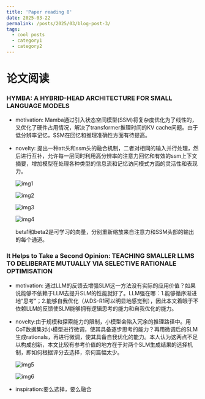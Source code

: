 ```yaml
---
title: 'Paper reading 8'
date: 2025-03-22
permalink: /posts/2025/03/blog-post-3/
tags:
  - cool posts
  - category1
  - category2
---
```


# 论文阅读

### HYMBA: A HYBRID-HEAD ARCHITECTURE FOR SMALL LANGUAGE MODELS

- motivation: Mamba通过引入状态空间模型(SSM)将复杂度优化为了线性的，又优化了硬件占用情况，解决了transformer推理时间的KV cache问题。由于低分辨率记忆，SSM在回忆和推理准确性方面有待提高。

- novelty: 提出一种att头和ssm头的融合机制，二者对相同的输入并行处理，然后进行互补，允许每一层同时利用高分辨率的注意力回忆和有效的ssm上下文摘要，增加模型在处理各种类型的信息流和记忆访问模式方面的灵活性和表现力。

  ![img1](../../../../images/20250322/image.png)

  ![img2](../../../../images/20250322/image-1.png)

  ![img3](../../../../images/20250322/image-2.png)

  ![img4](../../../../images/20250322/image-3.png)

  beta1和beta2是可学习的向量，分别重新缩放来自注意力和SSM头部的输出的每个通道。


### It Helps to Take a Second Opinion: TEACHING SMALLER LLMS TO DELIBERATE MUTUALLY VIA SELECTIVE RATIONALE OPTIMISATION

- motivation: 通过LLM的反馈去增强SLM这一方法没有实际的应用价值？如果说能够不依赖于LLM去提升SLM的性能就好了。LLM强在哪：1.能够循序渐进地“思考”；2.能够自我优化（从DS-R1可以明显地感觉到），因此本文着眼于不依赖LLM的反馈使SLM能够拥有逻辑思考的能力和自我优化的能力。

- novelty:由于规模和探索能力的限制，小模型会陷入冗余的推理路径中。用CoT数据集对小模型进行微调，使其具备逐步思考的能力？再用微调后的SLM生成rationals，再进行微调，使其具备自我优化的能力。本人认为这两点不足以构成创新，本文比较有参考价值的地方在于对两个SLM生成结果的选择机制，即如何根据评分去选择，奈何篇幅太少。

  ![img5](../../../../images/20250322/image-4.png)

  ![img6](../../../../images/20250322/image-5.png)

- inspiration:要么选择，要么融合